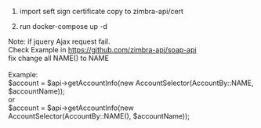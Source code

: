 1. import seft sign certificate
copy to zimbra-api/cert<br />

2. run docker-compose up -d

Note: if jquery Ajax request fail. <br />
Check Example in https://github.com/zimbra-api/soap-api<br />
fix change all NAME() to NAME<br />
<br />
Example:<br />
$account = $api->getAccountInfo(new AccountSelector(AccountBy::NAME, $accountName));<br />
or<br />
$account = $api->getAccountInfo(new AccountSelector(AccountBy::NAME(), $accountName));
